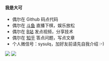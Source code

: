 #### 我是大可

* 偶尔在 Github 码点代码
* 偶尔在 [斗鱼](https://www.douyu.com/9016727) 直播下棋，娱乐放松
* 偶尔在 [B站](https://space.bilibili.com/492204464) 发点视频，分享技术
* 偶尔在 [知乎](https://www.zhihu.com/people/muziqi) 答点问题，写点文章
* 个人微信号：sysulq，加好友前请先自我介绍 :-)

![](https://github-readme-stats.vercel.app/api?username=hnlq715&show_icons=true&icon_color=805AD5&text_color=718096&bg_color=ffffff&hide_title=true)
![](https://github-readme-stats.vercel.app/api/top-langs/?username=hnlq715&layout=compact&hide_border=true&hide=html,vim&count_private=true)
